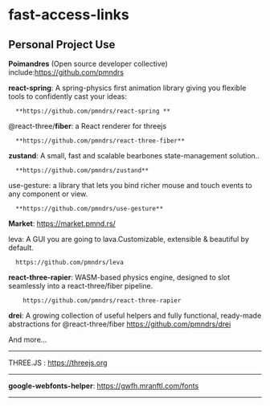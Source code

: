 # fast-access-links
Personal Project Use
---------
**Poimandres** (Open source developer collective) include:https://github.com/pmndrs 

**react-spring**: A spring-physics first animation library giving you flexible tools to confidently cast your ideas:

      **https://github.com/pmndrs/react-spring **

      
@react-three/**fiber**: a React renderer for threejs 

      **https://github.com/pmndrs/react-three-fiber**

      
**zustand**: A small, fast and scalable bearbones state-management solution..

      **https://github.com/pmndrs/zustand**

      
use-gesture: a library that lets you bind richer mouse and touch events to any component or view.

      **https://github.com/pmndrs/use-gesture**

      
**Market**: https://market.pmnd.rs/

leva: A GUI you are going to lava.Customizable, extensible & beautiful by default.

      https://github.com/pmndrs/leva

      
**react-three-rapier**: WASM-based physics engine, designed to slot seamlessly into a react-three/fiber pipeline.

        https://github.com/pmndrs/react-three-rapier

        
**drei**: A growing collection of useful helpers and fully functional, ready-made abstractions for @react-three/fiber
      https://github.com/pmndrs/drei

And more...

--------------

THREE.JS : https://threejs.org

--------------

**google-webfonts-helper**: https://gwfh.mranftl.com/fonts 

--------------



